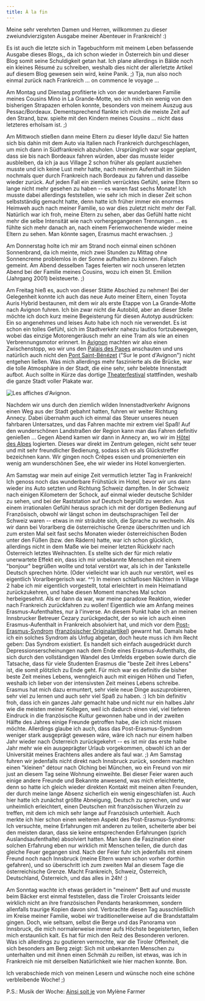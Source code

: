 ```yaml
---
title: À la fin
---
```


Meine sehr verehrten Damen und Herren, willkommen zu dieser zweiundvierzigsten Ausgabe meiner Abenteuer in Frankreich! :)

Es ist auch die letzte sich in Tagebuchform mit meinem Leben befassende Ausgabe dieses Blogs,, da ich schon wieder in Österreich bin und dieser Blog somit seine Schuldigkeit getan hat. Ich plane allerdings in Bälde noch ein kleines Résumé zu schreiben, weshalb dies nicht der allerletzte Artikel auf diesem Blog gewesen sein wird, keine Panik. ;)
Tja, nun also noch einmal zurück nach Frankreich ... on commence le voyage ...

Am Montag und Dienstag profitierte ich von der wunderbaren Familie meines Cousins Mino in La Grande-Motte, wo ich mich ein wenig von den bisherigen Strapazen erholen konnte, besonders von meinem Auszug aus Pessac/Bordeaux. Dementsprechend flankte ich mich die meiste Zeit auf den Strand, bzw. spielte mit den Kindern meines Cousins ... nicht dass letzteres erholsam ist. ;)

Am Mittwoch stießen dann meine Eltern zu dieser Idylle dazu! Sie hatten sich bis dahin mit dem Auto via Italien nach Frankreich durchgeschlagen, um mich dann in Südfrankreich abzuholen. Ursprünglich war sogar geplant, dass sie bis nach Bordeaux fahren würden, aber das musste leider ausbleiben, da ich ja aus Village 2 schon früher als geplant ausziehen musste und ich keine Lust mehr hatte, nach meinem Aufenthalt im Süden nochmals quer durch Frankreich nach Bordeaux zu fahren und dasselbe wieder zurück. Auf jeden Fall ein ziemlich verrücktes Gefühl, seine Eltern so lange nicht mehr gesehen zu haben -- es waren fast sechs Monate! Ich musste dabei allerdings feststellen, wie sehr ich mich in dieser Zeit schon selbstständig gemacht hatte, denn hatte ich früher immer ein enormes Heimweh auch nach meiner Familie, so war dies zuletzt nicht mehr der Fall. Natürlich war ich froh, meine Eltern zu sehen, aber das Gefühl hatte nicht mehr die selbe Intensität wie nach vorhergegangenen Trennungen ... es fühlte sich mehr danach an, nach einem Ferienwochenende wieder meine Eltern zu sehen. Man könnte sagen, Erasmus macht erwachsen. ;)

Am Donnerstag holte ich mir am Strand noch einmal einen schönen Sonnenbrand, da ich meinte, mich zwei Stunden zu Mittag ohne Sonnencreme problemlos in der Sonne aufhalten zu können. Falsch gemeint.
Am Abend desselben Tages feierten wir noch unseren letzten Abend bei der Familie meines Cousins, wozu ich einen St. Emilion (Jahrgang 2001) beisteuerte. ;)

Am Freitag hieß es, auch von dieser Stätte Abschied zu nehmen! Bei der Gelegenheit konnte ich auch das neue Auto meiner Eltern, einen Toyota Auris Hybrid bestaunen, mit dem wir als erste Etappe von La Grande-Motte nach Avignon fuhren. Ich bin zwar nicht die Autobild, aber an dieser Stelle möchte ich doch kurz meine Begeisterung für diesen Autotyp ausdrücken: Ein so angenehmes und leises Auto habe ich noch nie verwendet. Es ist schon ein tolles Gefühl, sich im Stadtverkehr nahezu lautlos fortzubewegen, wobei das einzige Motorengeräusch mehr an eine Tram als wie an einen Verbrennungsmotor erinnert.
In [Avignon](http://de.wikipedia.org/wiki/Avignon) machten wir also einen Zwischenstopp, wo wir uns den [Palais des Papes](http://de.wikipedia.org/wiki/Papstpalast_%28Avignon%29) anschauten und uns natürlich auch nicht den [Pont Saint-Bénézet](http://de.wikipedia.org/wiki/Pont_St._B%C3%A9n%C3%A9zet) ("Sur le pont d'Avignon") nicht entgehen ließen. Was mich allerdings mehr faszinierte als die Brücke, war die tolle Atmosphäre in der Stadt, die eine sehr, sehr belebte Innenstadt aufbot. Auch sollte in Kürze das dortige [Theaterfestival](http://de.wikipedia.org/wiki/Festival_von_Avignon) stattfinden, weshalb die ganze Stadt voller Plakate war.

![Les affiches d'Avignon.]($media$/Photo3612.jpg)

Nachdem wir uns durch den ziemlich wilden Innenstadtverkehr Avignons einen Weg aus der Stadt gebahnt hatten, fuhren wir weiter Richtung Annecy. Dabei übernahm auch ich einmal das Steuer unseres neuen fahrbaren Untersatzes, und das Fahren machte mir extrem viel Spaß! Auf den wunderschönen Landstraßen der Region kann man das Fahren definitiv genießen ... Gegen Abend kamen wir dann in Annecy an, wo wir im [Hôtel des Alpes](http://www.hotelannecy.com/) logierten. Dieses war direkt im Zentrum gelegen, nicht sehr teuer und mit sehr freundlicher Bedienung, sodass ich es als Glückstreffer bezeichnen kann. Wir gingen noch Crêpes essen und promenierten ein wenig am wunderschönen See, ehe wir wieder ins Hotel konvergierten.

Am Samstag war mein auf einige Zeit vermutlich letzter Tag in Frankreich! Ich genoss noch das wunderbare Frühstück im Hotel, bevor wir uns dann wieder ins Auto setzten und Richtung Schweiz dampften. In der Schweiz nach einigen Kilometern der Schock, auf einmal wieder deutsche Schilder zu sehen, und bei der Raststation auf Deutsch begrüßt zu werden. Aus einem irrationalen Gefühl heraus sprach ich mit der dortigen Bedienung auf Französisch, obwohl wir längst schon im deutschsprachigen Teil der Schweiz waren -- etwas in mir sträubte sich, die Sprache zu wechseln.
Als wir dann bei Vorarlberg die österreichische Grenze überschritten und ich zum ersten Mal seit fast sechs Monaten wieder österreichischen Boden unter den Füßen (bzw. den Rädern) hatte, war ich schon glücklich, allerdings nicht in dem Maße wie bei meiner letzten Rückkehr nach Österreich letztes Weihnachten. Es stellte sich der für mich relativ unerwartete Effekt ein, dass ich mir unbekannte Menschen mit einem "bonjour" begrüßen wollte und total verstört war, als ich in der Tankstelle Deutsch sprechen hörte. (Oder vielleicht war ich auch nur verstört, weil es eigentlich Vorarlbergerisch war. ^^) In meinen schlaflosen Nächten in Village 2 habe ich mir eigentlich vorgestellt, total erleichtert in mein Heimatland zurückzukehren, und habe diesen Moment manches Mal schon herbeigesehnt. Als er dann da war, war meine paradoxe Reaktion, wieder nach Frankreich zurückfahren zu wollen! Eigentlich wie am Anfang meines Erasmus-Aufenthaltes, nur à l'inverse. An diesem Punkt habe ich an meinen Innsbrucker Betreuer Cezary zurückgedacht, der so wie ich auch einen Erasmus-Aufenthalt in Frankreich absolviert hat, und mich vor dem [Post-Erasmus-Syndrom](http://www.cafebabel.de/gesellschaft/artikel/sos-post-erasmus-syndrom.html) ([französischer Originalartikel](http://www.cafebabel.fr/societe/article/syndrome-post-erasmus-sos-detresse.html)) gewarnt hat. Damals habe ich ein solches Syndrom als Unfug abgetan, doch heute muss ich ihm Recht geben: Das Syndrom existiert. Es handelt sich einfach ausgedrückt durch Depressionserscheinungen nach dem Ende eines Erasmus-Aufenthalts, die sich durch den vollständigen Wandel des Umfelds ergeben sowie durch die Tatsache, dass für viele Studenten Erasmus die "beste Zeit ihres Lebens" ist, die somit plötzlich zu Ende geht. Für mich war es definitiv die bisher beste Zeit meines Lebens, wenngleich auch mit einigen Höhen und Tiefen, weshalb ich lieber von der intensivsten Zeit meines Lebens schreibe. Erasmus hat mich dazu ermuntert, sehr viele neue Dinge auszuprobieren, sehr viel zu lernen und auch sehr viel Spaß zu haben. :) Ich bin definitiv froh, dass ich ein ganzes Jahr gemacht habe und nicht nur ein halbes Jahr wie die meisten meiner Kollegen, weil ich dadurch einen viel, viel tieferen Eindruck in die französische Kultur gewonnen habe und in der zweiten Hälfte des Jahres einige Freunde getroffen habe, die ich nicht missen möchte. Allerdings glaube ich auch, dass das Post-Erasmus-Syndrom weniger stark ausgeprägt gewesen wäre, wäre ich nach nur einem halben Jahr wieder nach Österreich zurückgekehrt -- es ist mir das erste halbe Jahr mehr wie ein ausgeprägter Urlaub vorgekommen, obwohl ich an der Universität meines Erachtens alles andere als faul war. ;)
Am Samstag fuhren wir jedenfalls nicht direkt nach Innsbruck zurück, sondern machten einen "kleinen" détour nach Olching bei München, wo ein Freund von mir just an diesem Tag seine Wohnung einweihte. Bei dieser Feier waren auch einige andere Freunde und Bekannte anwesend, was mich erleichterte, denn so hatte ich gleich wieder direkten Kontakt mit meinen alten Freunden, der durch meine lange Absenz sicherlich ein wenig eingeschlafen ist. Auch hier hatte ich zunächst größte Abneigung, Deutsch zu sprechen, und war unheimlich erleichtert, einen Deutschen mit französischen Wurzeln zu treffen, mit dem ich mich sehr lange auf Französisch unterhielt. Auch merkte ich hier schon einen weiteren Aspekt des Post-Erasmus-Syndroms: Ich versuchte, meine Erfahrungen mit anderen zu teilen, scheiterte aber bei den meisten daran, dass sie keine entsprechenden Erfahrungen (sprich Auslandsaufenthalte) absolviert hatten. Man kann die Faszination einer solchen Erfahrung eben nur wirklich mit Menschen teilen, die durch das gleiche Feuer gegangen sind.
Nach der Feier fuhr ich jedenfalls mit einem Freund noch nach Innsbruck (meine Eltern waren schon vorher dorthin gefahren), und so überschritt ich zum zweiten Mal an diesem Tage die österreichische Grenze. Macht Frankreich, Schweiz, Österreich, Deutschland, Österreich, und das alles in 24h! :)

Am Sonntag wachte ich etwas gerädert in "meinem" Bett auf und musste beim Bäcker erst einmal feststellen, dass die Tiroler Croissants leider wirklich nicht an ihre französischen Pendants herankommen, sondern allenfalls traurige Kopien davon sind. Verbrachte diesen Tag ausschließlich im Kreise meiner Familie, wobei wir traditionellerweise auf die Brandstattalm gingen. Doch, wie seltsam, selbst die Berge und das Panorama von Innsbruck, die mich normalerweise immer aufs Höchste begeisterten, ließen mich erstaunlich kalt. Es hat für mich den Reiz des Besonderen verloren. Was ich allerdings zu goutieren vermochte, war die Tiroler Offenheit, die sich besonders am Berg zeigt: Sich mit unbekannten Menschen zu unterhalten und mit ihnen einen Schmäh zu reißen, ist etwas, was ich in Frankreich nie mit derselben Natürlichkeit wie hier machen konnte. Bon.

Ich verabschiede mich von meinen Lesern und wünsche noch eine schöne verbleibende Woche! ;)

P.S.: Musik der Woche: [Ainsi soit je](http://www.youtube.com/watch?v=w2K7eg1FqEY) von Mylène Farmer
